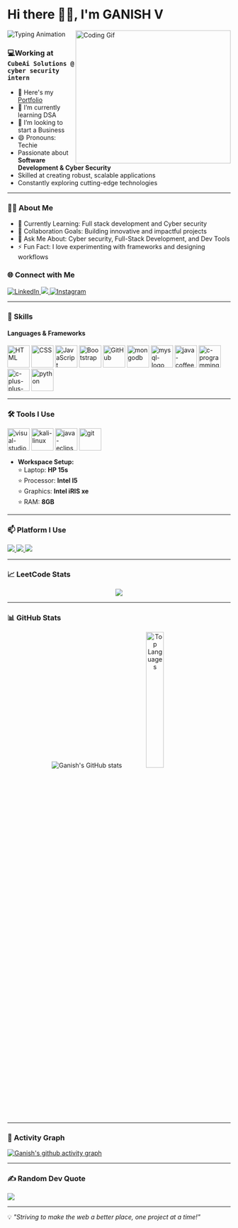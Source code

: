 # Hi there 👋🏻, I'm **GANISH V**

![Typing
Animation](https://readme-typing-svg.demolab.com/?lines=Entrepreneur;Software+Developer;Full+Stack+Developer;Web+Developer+Designer&font=Fira%20Code&center=true&width=440&height=45&color=00bcd4&vCenter=true&size=22)
<img align="right" src="https://i.pinimg.com/originals/47/f0/34/47f0342cec72b800463bf003eac1257e.gif" alt="Coding Gif" width="350" height="300" />

### 💻Working at `CubeAi Solutions @ cyber security intern`



- 🔭 Here's my [Portfolio]()
- 🌱 I’m currently learning DSA
- 👯 I’m looking to start a Business
- 😄 Pronouns: Techie
- Passionate about **Software Development & Cyber Security**
- Skilled at creating robust, scalable applications
- Constantly exploring cutting-edge technologies

---
### 👨‍💻 About Me
- 🌱 Currently Learning: Full stack development and Cyber security
- 👯 Collaboration Goals: Building innovative and impactful projects
- 💬 Ask Me About: Cyber security, Full-Stack Development, and Dev Tools
- ⚡ Fun Fact: I love experimenting with frameworks and designing workflows
  
### 🌐 Connect with Me
<p align="left">
  
<!-- LinkdIn -->
<a href="https://www.linkedin.com/in/ganish/" target="LinkdIn">
<img
src="https://img.shields.io/badge/LinkedIn-blue?style=for-the-badge&logo=linkedin&logoColor=white" alt="LinkedIn" />
</a>

  <!-- Gmail -->
<a href="ganishv2@gmail.com" target="Gmail">
<img
src="https://img.shields.io/badge/Gmail-D14836?style=for-the-badge&logo=gmail&logoColor=white" />
</a>

  <!-- Instagram -->
<a href="https://www.instagram.com/spartan_ganish/" target="Instagram">
<img src="https://img.shields.io/badge/Instagram-E4405F?style=for-the-badge&logo=instagram&logoColor=white" alt="Instagram" />
</a>

<!-- <a href="https://www.youtube.com/@codebyabi" target="_blank">
<img
src="https://img.shields.io/badge/YouTube-FF0000?style=for-the-badge&logo=youtube&logoCo
lor=white" alt="YouTube" /> 
</a>-->
</p>

---

### 🚀  Skills
#### **Languages & Frameworks**
<p align="left">
<img width="50" height="50" src="https://img.icons8.com/color/48/000000/html-5.png" alt="HTML" title="HTML" />
<img width="50" height="50" src="https://img.icons8.com/color/48/000000/css3.png" alt="CSS" title="CSS" />
<img width="50" height="50" src="https://img.icons8.com/color/48/000000/javascript.png" alt="JavaScript" title="JavaScript" />
<img width="50" height="50" src="https://img.icons8.com/color/48/000000/bootstrap.png" alt="Bootstrap" title="Bootstrap" />
<img width="50" height="50" src="https://img.icons8.com/color/48/000000/github.png" alt="GitHub" title="GitHub" /> 
<!-- <img width="50" height="50" src="https://img.icons8.com/fluency/48/tailwind_css.png" alt="tailwind_css"/>
<img width="50" height="50" src="https://img.icons8.com/color/48/react-native.png" alt="react-native"/>
<img width="50" height="50" src="https://img.icons8.com/color/48/000000/nodejs.png" alt="Node.js" title="Node.js" />
<img width="50" height="50" src="https://img.icons8.com/ios/50/express-js.png" alt="Express.js" title="Express.js" /> -->
<img width="50" height="50" src="https://img.icons8.com/color/48/mongodb.png" alt="mongodb"/>
<!-- <img width="50" height="50" src="https://img.icons8.com/color/48/nextjs.png" alt="Next.js" title="Next.js" />-->
<!-- <img width="50" height="50" src="https://img.icons8.com/color/48/flutter.png" alt="flutter"/> -->
<img width="50" height="50" src="https://img.icons8.com/fluency/48/mysql-logo.png" alt="mysql-logo"/>
<!-- <img width="50" height="50" src="https://img.icons8.com/color/48/google-firebase-console.png" alt="google-firebase-console"/> -->
<img width="50" height="50" src="https://img.icons8.com/color/48/java-coffee-cup-logo--v1.png" alt="java-coffee-cup-logo--v1"/>
<img width="50" height="50" src="https://img.icons8.com/fluency/48/c-programming.png" alt="c-programming"/>
<img width="50" height="50" src="https://img.icons8.com/color/48/c-plus-plus-logo.png" alt="c-plus-plus-logo"/>
<img width="50" height="50" src="https://img.icons8.com/fluency/48/python.png" alt="python"/>
</p>

---

### 🛠️ Tools I Use
<p align="left">
<img width="50" height="50" src="https://img.icons8.com/fluency/48/visual-studio-code-2019.png" alt="visual-studio-code-2019"/>
<img width="50" height="50" src="https://img.icons8.com/plasticine/100/kali-linux.png" alt="kali-linux"/>
<img width="50" height="50" src="https://img.icons8.com/officel/80/java-eclipse.png" alt="java-eclipse"/>
<img width="50" height="50" src="https://img.icons8.com/color/48/git.png" alt="git"/>
<!-- <img width="50" height="50" src="https://img.icons8.com/color/48/android-studio--v2.png" alt="android-studio--v2"/> -->
<!-- <img width="50" height="50" src="https://img.icons8.com/color/48/figma--v1.png" alt="figma--v1"/> -->
<!-- <img width="50" height="50" src="https://img.icons8.com/color/48/pycharm--v1.png" alt="pycharm--v1"/> -->
  

- **Workspace Setup:** <br>
     ⭐ Laptop: **HP 15s** <br>
     ⭐ Processor: **Intel I5** <br>
     ⭐ Graphics: **Intel iRIS xe** <br>
     ⭐ RAM: **8GB** <br>

 
 ---
 
### 📫 Platform I Use
<p align="left">
  
<!-- LeetCode -->
<a href="https://leetcode.com/u/autiet22cy013/" target="LeetCode">
<img src="https://img.shields.io/badge/-LeetCode-FFA116?style=for-the-badge&logo=LeetCode&logoColor=black" />
</a>

  <!-- HackerRank -->
<a href="https://www.hackerrank.com/profile/h731622149013" target="HackerRank">
<img src="https://img.shields.io/badge/-Hackerrank-2EC866?style=for-the-badge&logo=HackerRank&logoColor=white" />
</a>

  <!-- CodeChef -->
<a href="https://www.codechef.com/users/ganish_t_05" target="CodeChef">
<img src="https://img.shields.io/badge/Codechef-%23B92B27.svg?&style=for-the-badge&logo=Codechef&logoColor=white" />
</a>


</p>

---
### 📈 LeetCode Stats

<p align="center">
<img src="https://leetcard.jacoblin.cool/autiet22cy013?theme=dark&font=Roboto%20Flex&ext=contest" />
</p>

---

### 📊 GitHub Stats
<p align="center">
<img src="https://github-readme-stats.vercel.app/api?username=Ganish-2005&theme=blue-green" alt="Ganish's GitHub stats" />
<img width="28%" src="https://github-readme-stats.vercel.app/api/top-langs/?username=Ganish-2005&theme=blue-green"  alt="Top Languages" />
</p>


---

<!-- 
## 🏆 GitHub Trophies
![](https://github-profile-trophy.vercel.app/?username=GVishnudhasan&theme=radical&no-frame=false&no-bg=false&margin-w=4)

# 📊 GitHub Stats:
![](https://github-readme-stats.vercel.app/api?username=GVishnudhasan&theme=dark&hide_border=false&include_all_commits=false&count_private=false)<br/>
![](https://github-readme-streak-stats.herokuapp.com/?user=GVishnudhasan&theme=dark&hide_border=false)<br/>
![](https://github-readme-stats.vercel.app/api/top-langs/?username=GVishnudhasan&theme=dark&hide_border=false&include_all_commits=false&count_private=false&layout=compact) 

---  -->


### 🌟 Activity Graph
[![Ganish's github activity graph](https://github-readme-activity-graph.vercel.app/graph?username=Ganish-2005&bg_color=030202&color=f4f0f4&line=63f03d&point=f5f6fa&area=true&hide_border=true)](https://github.com/ashutosh00710/github-readme-activity-graph)

---

### ✍️ Random Dev Quote
![](https://quotes-github-readme.vercel.app/api?type=horizontal&theme=tokyonight)

---

💡 *"Striving to make the web a better place, one project at a time!"*

<!-- Proudly created with [Hariharan Kumar](https://hariharankumar-web.netlify.app/) -->
